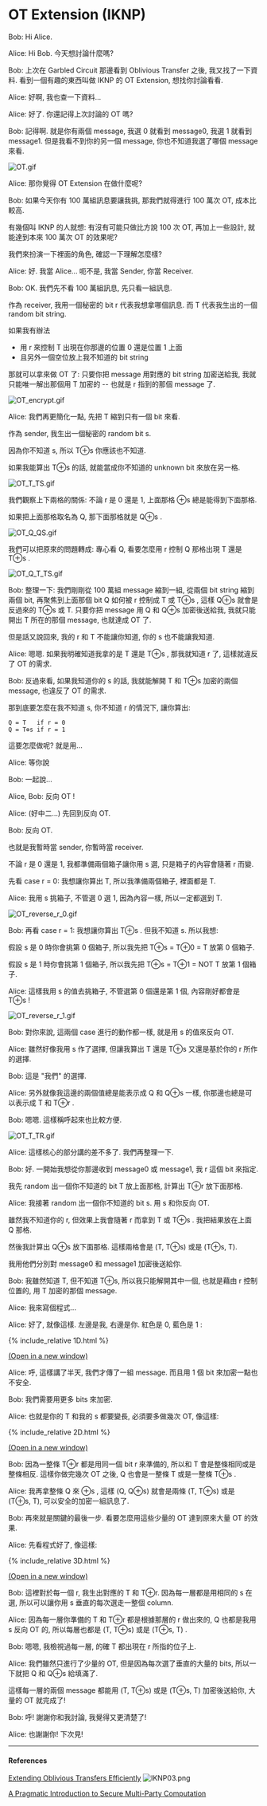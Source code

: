 # OT Extension (IKNP)

Bob: Hi Alice.

Alice: Hi Bob. 今天想討論什麼嗎?

Bob: 上次在 Garbled Circuit 那邊看到 Oblivious Transfer 之後, 我又找了一下資料. 看到一個有趣的東西叫做 IKNP 的 OT Extension, 想找你討論看看.

Alice: 好啊, 我也查一下資料...

Alice: 好了. 你還記得上次討論的 OT 嗎?

Bob: 記得啊. 就是你有兩個 message, 我選 0 就看到 message0, 我選 1 就看到 message1. 但是我看不到你的另一個 message, 你也不知道我選了哪個 message 來看.

<img src="images/OT.gif" alt="OT.gif" class="to-be-resized">

Alice: 那你覺得 OT Extension 在做什麼呢?

Bob: 如果今天你有 100 萬組訊息要讓我挑, 那我們就得進行 100 萬次 OT, 成本比較高.

有幾個叫 IKNP 的人就想: 有沒有可能只做比方說 100 次 OT, 再加上一些設計, 就能達到本來 100 萬次 OT 的效果呢?

我們來扮演一下裡面的角色, 確認一下理解怎麼樣?

Alice: 好. 我當 Alice... 呃不是, 我當 Sender, 你當 Receiver.

Bob: OK. 我們先不看 100 萬組訊息, 先只看一組訊息.

作為 receiver, 我用一個秘密的 bit r 代表我想拿哪個訊息. 而 T 代表我生出的一個 random bit string.

如果我有辦法
- 用 r 來控制 T 出現在你那邊的位置 0 還是位置 1 上面
- 且另外一個空位放上我不知道的 bit string

那就可以拿來做 OT 了: 只要你把 message 用對應的 bit string 加密送給我, 我就只能唯一解出那個用 T 加密的 -- 也就是 r 指到的那個 message 了.

<img src="images/OT_encrypt.gif" alt="OT_encrypt.gif" class="to-be-resized">

Alice: 我們再更簡化一點, 先把 T 縮到只有一個 bit 來看.

作為 sender, 我生出一個秘密的 random bit s.

因為你不知道 s, 所以 T⊕s 你應該也不知道.

如果我能算出 T⊕s 的話, 就能當成你不知道的 unknown bit 來放在另一格.

<img src="images/OT_T_TS.gif" alt="OT_T_TS.gif" class="to-be-resized">

我們觀察上下兩格的關係: 不論 r 是 0 還是 1, 上面那格 ⊕s 總是能得到下面那格.

如果把上面那格取名為 Q, 那下面那格就是 Q⊕s .

<img src="images/OT_Q_QS.gif" alt="OT_Q_QS.gif" class="to-be-resized">

我們可以把原來的問題轉成: 專心看 Q, 看要怎麼用 r 控制 Q 那格出現 T 還是 T⊕s .

<img src="images/OT_Q_T_TS.gif" alt="OT_Q_T_TS.gif" class="to-be-resized">

Bob: 整理一下: 我們剛剛從 100 萬組 message 縮到一組, 從兩個 bit string 縮到兩個 bit, 再聚焦到上面那個 bit Q 如何被 r 控制成 T 或 T⊕s , 這樣 Q⊕s 就會是反過來的 T⊕s 或 T. 只要你把 message 用 Q 和 Q⊕s 加密後送給我, 我就只能開出 T 所在的那個 message, 也就達成 OT 了.

但是話又說回來, 我的 r 和 T 不能讓你知道, 你的 s 也不能讓我知道.

Alice: 嗯嗯. 如果我明確知道我拿的是 T 還是 T⊕s , 那我就知道 r 了, 這樣就違反了 OT 的需求.

Bob: 反過來看, 如果我知道你的 s 的話, 我就能解開 T 和 T⊕s 加密的兩個 message, 也違反了 OT 的需求.

那到底要怎麼在我不知道 s, 你不知道 r 的情況下, 讓你算出:
```
Q = T   if r = 0
Q = T⊕s if r = 1
```
這要怎麼做呢? 就是用...

Alice: 等你說

Bob: 一起說...

Alice, Bob: 反向 OT !

Alice: (好中二...) 先回到反向 OT.

Bob: 反向 OT.

也就是我暫時當 sender, 你暫時當 receiver.

不論 r 是 0 還是 1, 我都準備兩個箱子讓你用 s 選, 只是箱子的內容會隨著 r 而變.

先看 case r = 0: 我想讓你算出 T, 所以我準備兩個箱子, 裡面都是 T.

Alice: 我用 s 挑箱子, 不管選 0 選 1, 因為內容一樣, 所以一定都選到 T.

<img src="images/OT_reverse_r_0.gif" alt="OT_reverse_r_0.gif" class="to-be-resized">

Bob: 再看 case r = 1: 我想讓你算出 T⊕s . 但我不知道 s. 所以我想:

假設 s 是 0 時你會挑第 0 個箱子, 所以我先把 T⊕s = T⊕0 = T 放第 0 個箱子.

假設 s 是 1 時你會挑第 1 個箱子, 所以我先把 T⊕s = T⊕1 = NOT T 放第 1 個箱子.

Alice: 這樣我用 s 的值去挑箱子, 不管選第 0 個還是第 1 個, 內容剛好都會是 T⊕s !

<img src="images/OT_reverse_r_1.gif" alt="OT_reverse_r_1.gif" class="to-be-resized">

Bob: 對你來說, 這兩個 case 進行的動作都一樣, 就是用 s 的值來反向 OT.

Alice: 雖然好像我用 s 作了選擇, 但讓我算出 T 還是 T⊕s 又還是基於你的 r 所作的選擇.

Bob: 這是 "我們" 的選擇.

Alice: 另外就像我這邊的兩個值總是能表示成 Q 和 Q⊕s 一樣, 你那邊也總是可以表示成 T 和 T⊕r .

Bob: 嗯嗯. 這樣稱呼起來也比較方便.

<img src="images/OT_T_TR.gif" alt="OT_T_TR.gif" class="to-be-resized">

Alice: 這樣核心的部分講的差不多了. 我們再整理一下.

Bob: 好. 一開始我想從你那邊收到 message0 或 message1, 我 r 這個 bit 來指定.

我先 random 出一個你不知道的 bit T 放上面那格, 計算出 T⊕r 放下面那格.

Alice: 我接著 random 出一個你不知道的 bit s. 用 s 和你反向 OT.

雖然我不知道你的 r, 但效果上我會隨著 r 而拿到 T 或 T⊕s . 我把結果放在上面 Q 那格.

然後我計算出 Q⊕s 放下面那格. 這樣兩格會是 (T, T⊕s) 或是 (T⊕s, T).

我用他們分別對 message0 和 message1 加密後送給你.

Bob: 我雖然知道 T, 但不知道 T⊕s, 所以我只能解開其中一個, 也就是藉由 r 控制位置的, 用 T 加密的那個 message.

Alice: 我來寫個程式...

Alice: 好了, 就像這樣. 左邊是我, 右邊是你. 紅色是 0, 藍色是 1 :

{% include_relative 1D.html %}

<a href="1D.html" target="_blank">(Open in a new window)</a>


Alice: 呼, 這樣講了半天, 我們才傳了一組 message. 而且用 1 個 bit 來加密一點也不安全.

Bob: 我們需要用更多 bits 來加密.

Alice: 也就是你的 T 和我的 s 都要變長, 必須要多做幾次 OT, 像這樣:

{% include_relative 2D.html %}

<a href="2D.html" target="_blank">(Open in a new window)</a>

Bob: 因為一整條 T⊕r 都是用同一個 bit r 來準備的, 所以和 T 會是整條相同或是整條相反. 這樣你做完幾次 OT 之後, Q 也會是一整條 T 或是一整條 T⊕s .

Alice: 我再拿整條 Q 來 ⊕s , 這樣 (Q, Q⊕s) 就會是兩條 (T, T⊕s) 或是 (T⊕s, T), 可以安全的加密一組訊息了.

Bob: 再來就是關鍵的最後一步. 看要怎麼用這些少量的 OT 達到原來大量 OT 的效果.

Alice: 先看程式好了, 像這樣:

{% include_relative 3D.html %}

<a href="3D.html" target="_blank">(Open in a new window)</a>

Bob: 這裡對於每一個 r, 我生出對應的 T 和 T⊕r. 因為每一層都是用相同的 s 在選, 所以可以讓你用 s 垂直的每次選走一整個 column.

Alice: 因為每一層你準備的 T 和 T⊕r 都是根據那層的 r 做出來的, Q 也都是我用 s 反向 OT 的, 所以每層也都是 (T, T⊕s) 或是 (T⊕s, T) .

Bob: 嗯嗯, 我檢視過每一層, 的確 T 都出現在 r 所指的位子上.

Alice: 我們雖然只進行了少量的 OT, 但是因為每次選了垂直的大量的 bits, 所以一下就把 Q 和 Q⊕s 給填滿了.

這樣每一層的兩個 message 都能用 (T, T⊕s) 或是 (T⊕s, T) 加密後送給你, 大量的 OT 就完成了!

Bob: 呼! 謝謝你和我討論, 我覺得又更清楚了!

Alice: 也謝謝你! 下次見!

---

#### References

[Extending Oblivious Transfers Efficiently](https://iacr.org/archive/crypto2003/27290145/27290145.pdf)
<img src="images/IKNP03.png" alt="IKNP03.png">

[A Pragmatic Introduction to Secure Multi-Party Computation](https://securecomputation.org/)


<script>
function resizeImg(i) { i.style.width = (i.naturalWidth * 0.25) + "px"; }
function resizeAllImg() { document.querySelectorAll(".to-be-resized").forEach(resizeImg); }
window.addEventListener("load", resizeAllImg);
</script>